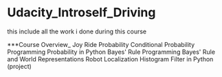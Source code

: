 # Udacity_Introself_Driving
this include all the work i done during this course 

***Course Overview_
Joy Ride
Probability
Conditional Probability
Programming Probability in Python
Bayes' Rule
Programming Bayes' Rule and World Representations
Robot Localization
Histogram Filter in Python (project)

